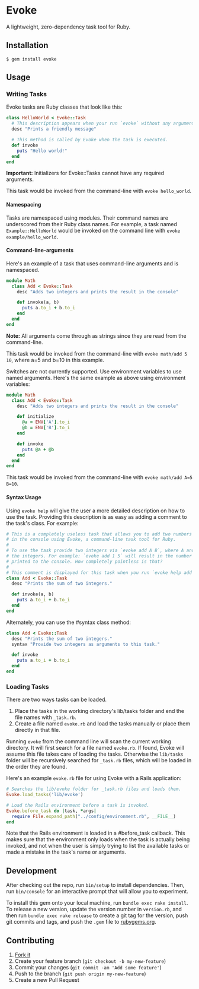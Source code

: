 # Evoke

A lightweight, zero-dependency task tool for Ruby.

## Installation

    $ gem install evoke

## Usage

### Writing Tasks

Evoke tasks are Ruby classes that look like this:

```ruby
class HelloWorld < Evoke::Task
  # This description appears when your run `evoke` without any arguments.
  desc "Prints a friendly message"

  # This method is called by Evoke when the task is executed.
  def invoke
    puts "Hello world!"
  end
end
```

**Important:** Initializers for Evoke::Tasks cannot have any required arguments.

This task would be invoked from the command-line with `evoke hello_world`.

#### Namespacing

Tasks are namespaced using modules. Their command names are underscored from
their Ruby class names. For example, a task named `Example::HelloWorld` would be
invoked on the command line with `evoke example/hello_world`.

#### Command-line-arguments

Here's an example of a task that uses command-line arguments and is namespaced.

```ruby
module Math
  class Add < Evoke::Task
    desc "Adds two integers and prints the result in the console"

    def invoke(a, b)
      puts a.to_i + b.to_i
    end
  end
end
```

**Note:** All arguments come through as strings since they are read from the
command-line.

This task would be invoked from the command-line with `evoke math/add 5 10`,
where a=5 and b=10 in this example.

Switches are not currently supported. Use environment variables to use named
arguments. Here's the same example as above using environment variables:

```ruby
module Math
  class Add < Evoke::Task
    desc "Adds two integers and prints the result in the console"

    def initialize
      @a = ENV['A'].to_i
      @b = ENV['B'].to_i
    end

    def invoke
      puts @a + @b
    end
  end
end
```

This task would be invoked from the command-line with `evoke math/add A=5 B=10`.

#### Syntax Usage

Using `evoke help` will give the user a more detailed description on how to use
the task. Providing this description is as easy as adding a comment to the
task's class. For example:

```ruby
# This is a completely useless task that allows you to add two numbers together
# in the console using Evoke, a command-line task tool for Ruby.
#
# To use the task provide two integers via `evoke add A B`, where A and B are
# the integers. For example: `evoke add 1 5` will result in the number 6 being
# printed to the console. How completely pointless is that?
#
# This comment is displayed for this task when you run `evoke help add`.
class Add < Evoke::Task
  desc "Prints the sum of two integers."

  def invoke(a, b)
    puts a.to_i + b.to_i
  end
end
```

Alternately, you can use the #syntax class method:

```ruby
class Add < Evoke::Task
  desc "Prints the sum of two integers."
  syntax "Provide two integers as arguments to this task."

  def invoke
    puts a.to_i + b.to_i
  end
end
```

### Loading Tasks

There are two ways tasks can be loaded.

1. Place the tasks in the working directory's lib/tasks folder and end the file
names with `_task.rb`.
2. Create a file named `evoke.rb` and load the tasks manually or place them
directly in that file.

Running `evoke` from the command line will scan the current working directory.
It will first search for a file named `evoke.rb`. If found, Evoke will assume
this file takes care of loading the tasks. Otherwise the `lib/tasks` folder will
be recursively searched for `_task.rb` files, which will be loaded in the order
they are found.

Here's an example `evoke.rb` file for using Evoke with a Rails application:

```ruby
# Searches the lib/evoke folder for _task.rb files and loads them.
Evoke.load_tasks('lib/evoke')

# Load the Rails environment before a task is invoked.
Evoke.before_task do |task, *args|
  require File.expand_path("../config/environment.rb", __FILE__)
end
```

Note that the Rails environment is loaded in a #before_task callback. This makes
sure that the environment only loads when the task is actually being invoked,
and not when the user is simply trying to list the available tasks or made a
mistake in the task's name or arguments.

## Development

After checking out the repo, run `bin/setup` to install dependencies. Then, run
`bin/console` for an interactive prompt that will allow you to experiment.

To install this gem onto your local machine, run `bundle exec rake install`. To
release a new version, update the version number in `version.rb`, and then run
`bundle exec rake release` to create a git tag for the version, push git commits
and tags, and push the `.gem` file to [rubygems.org](https://rubygems.org).

## Contributing

1. [Fork it](https://github.com/travishaynes/evoke/fork)
2. Create your feature branch (`git checkout -b my-new-feature`)
3. Commit your changes (`git commit -am 'Add some feature'`)
4. Push to the branch (`git push origin my-new-feature`)
5. Create a new Pull Request
